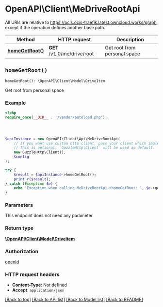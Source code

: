 # OpenAPI\Client\MeDriveRootApi

All URIs are relative to https://ocis.ocis-traefik.latest.owncloud.works/graph, except if the operation defines another base path.

| Method | HTTP request | Description |
| ------------- | ------------- | ------------- |
| [**homeGetRoot()**](MeDriveRootApi.md#homeGetRoot) | **GET** /v1.0/me/drive/root | Get root from personal space |


## `homeGetRoot()`

```php
homeGetRoot(): \OpenAPI\Client\Model\DriveItem
```

Get root from personal space

### Example

```php
<?php
require_once(__DIR__ . '/vendor/autoload.php');




$apiInstance = new OpenAPI\Client\Api\MeDriveRootApi(
    // If you want use custom http client, pass your client which implements `GuzzleHttp\ClientInterface`.
    // This is optional, `GuzzleHttp\Client` will be used as default.
    new GuzzleHttp\Client(),
    $config
);

try {
    $result = $apiInstance->homeGetRoot();
    print_r($result);
} catch (Exception $e) {
    echo 'Exception when calling MeDriveRootApi->homeGetRoot: ', $e->getMessage(), PHP_EOL;
}
```

### Parameters

This endpoint does not need any parameter.

### Return type

[**\OpenAPI\Client\Model\DriveItem**](../Model/DriveItem.md)

### Authorization

[openId](../../README.md#openId)

### HTTP request headers

- **Content-Type**: Not defined
- **Accept**: `application/json`

[[Back to top]](#) [[Back to API list]](../../README.md#endpoints)
[[Back to Model list]](../../README.md#models)
[[Back to README]](../../README.md)
